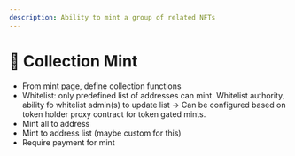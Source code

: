 ```yaml
---
description: Ability to mint a group of related NFTs
---
```


# 📂 Collection Mint

* From mint page, define collection functions&#x20;
* Whitelist: only predefined list of addresses can mint. Whitelist authority, ability fo whitelist admin(s) to update list -> Can be configured based on token holder proxy contract for token gated mints.
* Mint all to address
* Mint to address list (maybe custom for this)
* Require payment for mint
